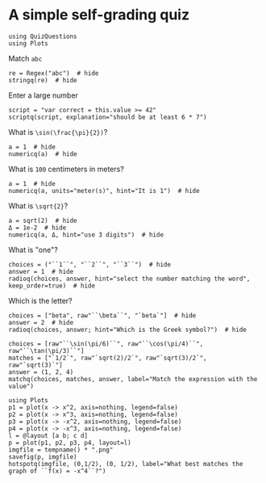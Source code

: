 # A simple self-grading quiz

```@setup quiz
using QuizQuestions
using Plots
```

Match `abc`

```@example quiz
re = Regex("abc")  # hide
stringq(re)  # hide
```

Enter a large number

```@example quiz
script = "var correct = this.value >= 42"
scriptq(script, explanation="should be at least 6 * 7")
```

What is ``\sin(\frac{\pi}{2})``?

```@example quiz
a = 1  # hide
numericq(a)  # hide
```

What is ``100`` centimeters in meters?

```@example quiz
a = 1  # hide
numericq(a, units="meter(s)", hint="It is 1")  # hide
```


What is ``\sqrt{2}``?

```@example quiz
a = sqrt(2)  # hide
Δ = 1e-2  # hide
numericq(a, Δ, hint="use 3 digits")  # hide
```


What is "one"?

```@example quiz
choices = ("``1``", "``2``", "``3``")  # hide
answer = 1  # hide
radioq(choices, answer, hint="select the number matching the word", keep_order=true)  # hide
```

Which is the letter?

```@example quiz
choices = ["beta", raw"``\beta``", "`beta`"]  # hide
answer = 2  # hide
radioq(choices, answer; hint="Which is the Greek symbol?")  # hide
```



```@example quiz
choices = [raw"``\sin(\pi/6)``", raw"``\cos(\pi/4)``", raw"``\tan(\pi/3)``"]
matches = ["`1/2`", raw"`sqrt(2)/2`", raw"`sqrt(3)/2`", raw"`sqrt(3)`"]
answer = (1, 2, 4)
matchq(choices, matches, answer, label="Match the expression with the value")
```

```@example
using Plots
p1 = plot(x -> x^2, axis=nothing, legend=false)
p2 = plot(x -> x^3, axis=nothing, legend=false)
p3 = plot(x -> -x^2, axis=nothing, legend=false)
p4 = plot(x -> -x^3, axis=nothing, legend=false)
l = @layout [a b; c d]
p = plot(p1, p2, p3, p4, layout=l)
imgfile = tempname() * ".png"
savefig(p, imgfile)
hotspotq(imgfile, (0,1/2), (0, 1/2), label="What best matches the graph of ``f(x) = -x^4``?")
```

